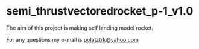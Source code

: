# semi_thrustvectoredrocket_p-1_v1.0

The aim of this project is making self landing model rocket.

For any questions my e-mail is polatztrk@yahoo.com 
